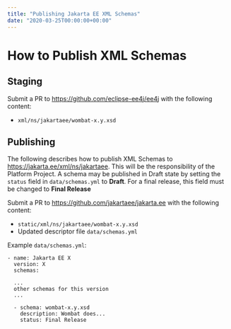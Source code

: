 ```yaml
---
title: "Publishing Jakarta EE XML Schemas"
date: "2020-03-25T00:00:00+00:00"
---
```


# How to Publish XML Schemas

## Staging

Submit a PR to https://github.com/eclipse-ee4j/ee4j with the following content:

- `xml/ns/jakartaee/wombat-x.y.xsd`


## Publishing

The following describes how to publish XML Schemas to https://jakarta.ee/xml/ns/jakartaee.
This will be the responsibility of the Platform Project.
A schema may be published in Draft state by setting the `status` field in `data/schemas.yml` to **Draft**.
For a final release, this field must be changed to **Final Release**

Submit a PR to https://github.com/jakartaee/jakarta.ee with the following content:

- `static/xml/ns/jakartaee/wombat-x.y.xsd`
- Updated descriptor file `data/schemas.yml` 

Example `data/schemas.yml`:

```
- name: Jakarta EE X
  version: X
  schemas: 

  ...
  other schemas for this version
  ...

  - schema: wombat-x.y.xsd
    description: Wombat does...
    status: Final Release
```
